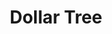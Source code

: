 ---
title: "Dollar Tree"
url: /indianapolis/dollar-tree-west-washington-street/
shop: variety store
---
